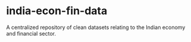 # india-econ-fin-data
A centralized repository of clean datasets relating to the Indian economy and financial sector.
